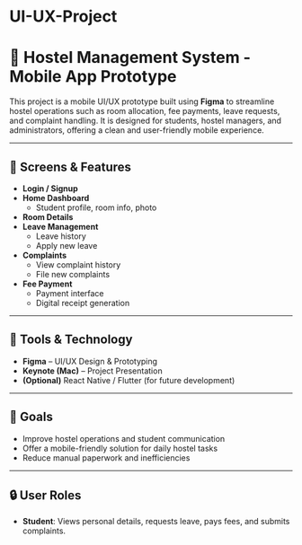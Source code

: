 # UI-UX-Project
# 🏨 Hostel Management System - Mobile App Prototype

This project is a mobile UI/UX prototype built using **Figma** to streamline hostel operations such as room allocation, fee payments, leave requests, and complaint handling. It is designed for students, hostel managers, and administrators, offering a clean and user-friendly mobile experience.

---

## 📱 Screens & Features

- **Login / Signup**
- **Home Dashboard**  
  - Student profile, room info, photo
- **Room Details**
- **Leave Management**
  - Leave history
  - Apply new leave
- **Complaints**
  - View complaint history
  - File new complaints
- **Fee Payment**
  - Payment interface
  - Digital receipt generation

---

## 🔧 Tools & Technology

- **Figma** – UI/UX Design & Prototyping  
- **Keynote (Mac)** – Project Presentation  
- **(Optional)** React Native / Flutter (for future development)

---

## 🎯 Goals

- Improve hostel operations and student communication
- Offer a mobile-friendly solution for daily hostel tasks
- Reduce manual paperwork and inefficiencies

---

## 🔒 User Roles

- **Student**: Views personal details, requests leave, pays fees, and submits complaints.

